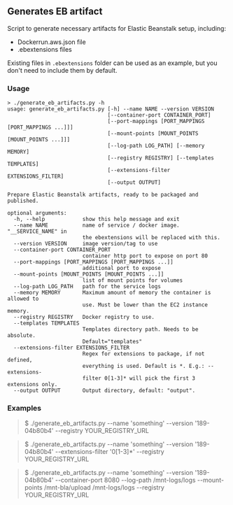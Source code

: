 ## Generates EB artifact

Script to generate necessary artifacts for Elastic Beanstalk setup, including:

- Dockerrun.aws.json file
- .ebextensions files

Existing files in `.ebextensions` folder can be used as an example, but you don't need to include them by default.

### Usage

    > ./generate_eb_artifacts.py -h
    usage: generate_eb_artifacts.py [-h] --name NAME --version VERSION
                                    [--container-port CONTAINER_PORT]
                                    [--port-mappings [PORT_MAPPINGS [PORT_MAPPINGS ...]]]
                                    [--mount-points [MOUNT_POINTS [MOUNT_POINTS ...]]]
                                    [--log-path LOG_PATH] [--memory MEMORY]
                                    [--registry REGISTRY] [--templates TEMPLATES]
                                    [--extensions-filter EXTENSIONS_FILTER]
                                    [--output OUTPUT]

    Prepare Elastic Beanstalk artifacts, ready to be packaged and published.

    optional arguments:
      -h, --help            show this help message and exit
      --name NAME           name of service / docker image. "__SERVICE_NAME" in
                            the ebextensions will be replaced with this.
      --version VERSION     image version/tag to use
      --container-port CONTAINER_PORT
                            container http port to expose on port 80
      --port-mappings [PORT_MAPPINGS [PORT_MAPPINGS ...]]
                            additional port to expose
      --mount-points [MOUNT_POINTS [MOUNT_POINTS ...]]
                            list of mount points for volumes
      --log-path LOG_PATH   path for the service logs
      --memory MEMORY       Maximum amount of memory the container is allowed to
                            use. Must be lower than the EC2 instance memory.
      --registry REGISTRY   Docker registry to use.
      --templates TEMPLATES
                            Templates directory path. Needs to be absolute.
                            Default="templates"
      --extensions-filter EXTENSIONS_FILTER
                            Regex for extensions to package, if not defined,
                            everything is used. Default is *. E.g.: --extensions-
                            filter 0[1-3]* will pick the first 3 extensions only.
      --output OUTPUT       Output directory, default: "output".


### Examples

> $ ./generate_eb_artifacts.py --name 'something' --version '189-04b80b4' --registry YOUR_REGISTRY_URL

> $ ./generate_eb_artifacts.py --name 'something' --version '189-04b80b4' --extensions-filter '0[1-3]*' --registry YOUR_REGISTRY_URL

> $ ./generate_eb_artifacts.py --name 'something' --version '189-04b80b4' --container-port 8080 --log-path /mnt-logs/logs --mount-points /mnt-bla/upload /mnt-logs/logs --registry YOUR_REGISTRY_URL
